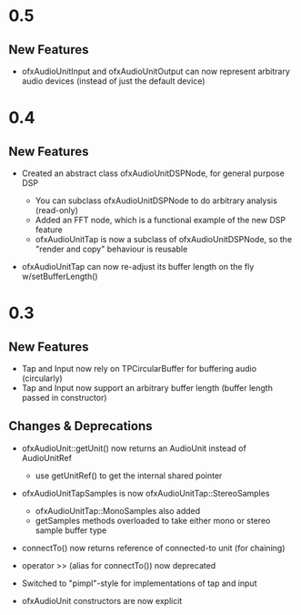 0.5
=====

New Features
------------
- ofxAudioUnitInput and ofxAudioUnitOutput can now represent arbitrary audio devices (instead of just the default device)

0.4
=====

New Features
------------
- Created an abstract class ofxAudioUnitDSPNode, for general purpose DSP
  - You can subclass ofxAudioUnitDSPNode to do arbitrary analysis (read-only)
  - Added an FFT node, which is a functional example of the new DSP feature
  - ofxAudioUnitTap is now a subclass of ofxAudioUnitDSPNode, so the "render and copy" behaviour is reusable

- ofxAudioUnitTap can now re-adjust its buffer length on the fly w/setBufferLength()

0.3
=====

New Features
------------
- Tap and Input now rely on TPCircularBuffer for buffering audio (circularly)
- Tap and Input now support an arbitrary buffer length (buffer length passed in constructor)

Changes & Deprecations
----------------------
- ofxAudioUnit::getUnit() now returns an AudioUnit instead of AudioUnitRef
  - use getUnitRef() to get the internal shared pointer

- ofxAudioUnitTapSamples is now ofxAudioUnitTap::StereoSamples
  - ofxAudioUnitTap::MonoSamples also added
  - getSamples methods overloaded to take either mono or stereo sample buffer type

- connectTo() now returns reference of connected-to unit (for chaining)
- operator >> (alias for connectTo()) now deprecated 

- Switched to "pimpl"-style for implementations of tap and input
- ofxAudioUnit constructors are now explicit

